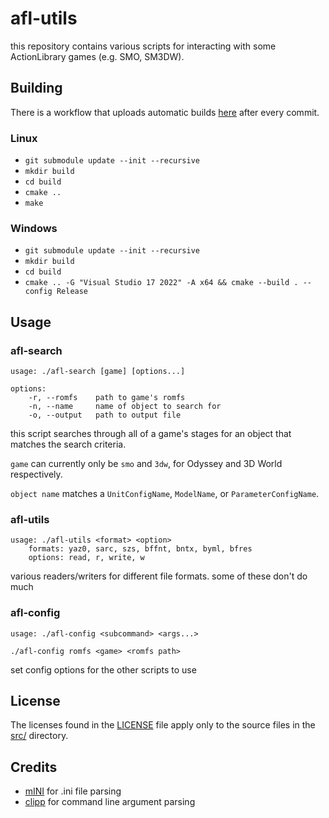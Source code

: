 # afl-utils

this repository contains various scripts for interacting with some ActionLibrary games (e.g. SMO, SM3DW).

## Building

There is a workflow that uploads automatic builds [here](https://github.com/tetraxile/afl-utils/actions/workflows/build.yml) after every commit.

### Linux

* `git submodule update --init --recursive`
* `mkdir build`
* `cd build`
* `cmake ..`
* `make`

### Windows

* `git submodule update --init --recursive`
* `mkdir build`
* `cd build`
* `cmake .. -G "Visual Studio 17 2022" -A x64 && cmake --build . --config Release`

## Usage

### afl-search

```
usage: ./afl-search [game] [options...]

options:
	-r, --romfs    path to game's romfs
	-n, --name     name of object to search for
	-o, --output   path to output file
```

this script searches through all of a game's stages for an object that matches the search criteria.

`game` can currently only be `smo` and `3dw`, for Odyssey and 3D World respectively.

`object name` matches a `UnitConfigName`, `ModelName`, or `ParameterConfigName`.

### afl-utils

```
usage: ./afl-utils <format> <option>
	formats: yaz0, sarc, szs, bffnt, bntx, byml, bfres
	options: read, r, write, w
```

various readers/writers for different file formats. some of these don't do much

### afl-config

```
usage: ./afl-config <subcommand> <args...>

./afl-config romfs <game> <romfs path>
```

set config options for the other scripts to use

## License

The licenses found in the [LICENSE](LICENSE) file apply only to the source files in the [src/](src) directory.

## Credits

* [mINI](https://github.com/metayeti/mINI) for .ini file parsing
* [clipp](https://github.com/muellan/clipp) for command line argument parsing
